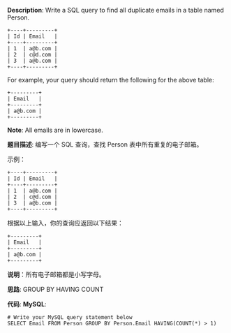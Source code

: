 __Description__:
Write a SQL query to find all duplicate emails in a table named Person.
```
+----+---------+
| Id | Email   |
+----+---------+
| 1  | a@b.com |
| 2  | c@d.com |
| 3  | a@b.com |
+----+---------+
```
For example, your query should return the following for the above table:
```
+---------+
| Email   |
+---------+
| a@b.com |
+---------+
```
__Note__: All emails are in lowercase.

__题目描述__:
编写一个 SQL 查询，查找 Person 表中所有重复的电子邮箱。

示例：
```
+----+---------+
| Id | Email   |
+----+---------+
| 1  | a@b.com |
| 2  | c@d.com |
| 3  | a@b.com |
+----+---------+
```
根据以上输入，你的查询应返回以下结果：
```
+---------+
| Email   |
+---------+
| a@b.com |
+---------+
```
__说明__：所有电子邮箱都是小写字母。

__思路__:
GROUP BY
HAVING
COUNT

__代码__:
__MySQL__:
```
# Write your MySQL query statement below
SELECT Email FROM Person GROUP BY Person.Email HAVING(COUNT(*) > 1)
```
